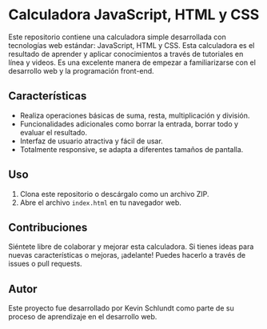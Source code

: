
<!DOCTYPE html>
<html>
<head>
    <meta charset="UTF-8">
</head>
<body>

<h1>Calculadora JavaScript, HTML y CSS</h1>

<p>Este repositorio contiene una calculadora simple desarrollada con tecnologías web estándar: JavaScript, HTML y CSS. Esta calculadora es el resultado de aprender y aplicar conocimientos a través de tutoriales en línea y videos. Es una excelente manera de empezar a familiarizarse con el desarrollo web y la programación front-end.</p>

<h2>Características</h2>
<ul>
    <li>Realiza operaciones básicas de suma, resta, multiplicación y división.</li>
    <li>Funcionalidades adicionales como borrar la entrada, borrar todo y evaluar el resultado.</li>
    <li>Interfaz de usuario atractiva y fácil de usar.</li>
    <li>Totalmente responsive, se adapta a diferentes tamaños de pantalla.</li>
</ul>


<h2>Uso</h2>
<ol>
    <li>Clona este repositorio o descárgalo como un archivo ZIP.</li>
    <li>Abre el archivo <code>index.html</code> en tu navegador web.</li>
</ol>

<h2>Contribuciones</h2>
<p>Siéntete libre de colaborar y mejorar esta calculadora. Si tienes ideas para nuevas características o mejoras, ¡adelante! Puedes hacerlo a través de issues o pull requests.</p>

<h2>Autor</h2>
<p>Este proyecto fue desarrollado por Kevin Schlundt como parte de su proceso de aprendizaje en el desarrollo web.</p>


</body>
</html>
